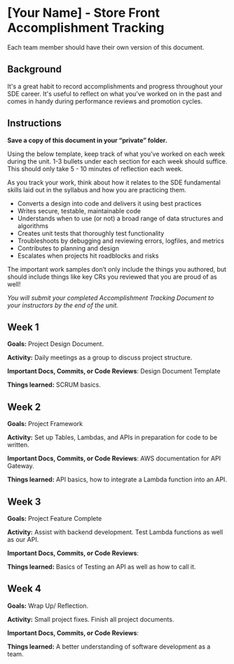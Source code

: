 # [Your Name] - Store Front Accomplishment Tracking

Each team member should have their own version of this document.

## Background

It's a great habit to record accomplishments and progress throughout your SDE
career. It's useful to reflect on what you've worked on in the past and comes in
handy during performance reviews and promotion cycles.

## Instructions

**Save a copy of this document in your “private” folder.**

Using the below template, keep track of what you’ve worked on each week during
the unit. 1-3 bullets under each section for each week should suffice. This
should only take 5 - 10 minutes of reflection each week.

As you track your work, think about how it relates to the SDE fundamental skills
laid out in the syllabus and how you are practicing them.

* Converts a design into code and delivers it using best practices
* Writes secure, testable, maintainable code
* Understands when to use (or not) a broad range of data structures and
  algorithms
* Creates unit tests that thoroughly test functionality
* Troubleshoots by debugging and reviewing errors, logfiles, and metrics
* Contributes to planning and design
* Escalates when projects hit roadblocks and risks

The important work samples don’t only include the things you authored, but
should include things like key CRs you reviewed that you are proud of as well!

_You will submit your completed Accomplishment Tracking Document to your
instructors by the end of the unit._

## Week 1

**Goals:** Project Design Document.

**Activity:** Daily meetings as a group to discuss project structure.

**Important Docs, Commits, or Code Reviews**: Design Document Template

**Things learned:** SCRUM basics.

## Week 2

**Goals:** Project Framework

**Activity:** Set up Tables, Lambdas, and APIs in  preparation for code to be written. 

**Important Docs, Commits, or Code Reviews**: AWS documentation for API Gateway.

**Things learned:** API basics, how to integrate a Lambda function into an API.

## Week 3

**Goals:** Project Feature Complete

**Activity:** Assist with backend development. Test Lambda functions as well as our API.

**Important Docs, Commits, or Code Reviews**:

**Things learned:** Basics of Testing an API as well as how to call it.

## Week 4

**Goals:** Wrap Up/ Reflection.

**Activity:** Small project fixes. Finish all project documents.

**Important Docs, Commits, or Code Reviews**:

**Things learned:** A better understanding of software development as a team.
